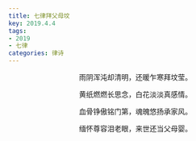 ```yaml
---
title: 七律拜父母坟
key: 2019.4.4
tags: 
- 2019
- 七律
categories: 律诗
---
```


<p align="center">雨阴浑沌却清明，还暖乍寒拜坟莹。
</p>
<p align="center">黄纸燃燃长思念，白花淡淡真感情。
</p>
<p align="center">血骨铮傲铭门第，魂魄悠扬承家风。
</p>
<p align="center">缅怀尊容泪老眼，来世还当父母婴。
</p>
